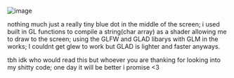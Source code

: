 ![image](https://github.com/user-attachments/assets/8e253400-d8c2-48af-9038-50f13a2c0a50)

nothing much just a really tiny blue dot in the middle of the screen;
i used built in GL functions to compile a string(char array) as a shader allowing me to draw to the screen;
using the GLFW and GLAD libarys with GLM in the works; I couldnt get glew to work but GLAD is lighter and faster anyways.

tbh idk who would read this but whoever you are thanking for looking into my shitty code; one day it will be better i promise <3
